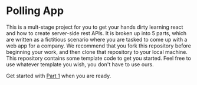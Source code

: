 #  Polling App

This is a mult-stage project for you to get your hands dirty learning react and how to create server-side rest APIs. It is broken up into 5 parts, which are written as a fictitious scenario where you are tasked to come up with a web app for a company. We recommend that you fork this repository before beginning your work, and then clone that repository to your local machine. This repository contains some template code to get you started. Feel free to use whatever template you wish, you don't have to use ours.


Get started with [Part 1](https://github.com/un-loop/PollProject/blob/master/PART1.md) when you are ready.
